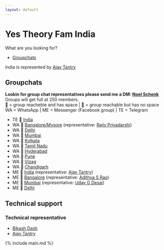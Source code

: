 ```yaml
---
layout: default
---
```

# Yes Theory Fam India  
What are you looking for?
* [Groupchats](#groupchats)

India is represented by [Ajay Tantry](https://www.facebook.com/ajay.tantry)

## Groupchats  
**Lookin for group chat representatives please send me a DM: [Noel Schenk](https://www.facebook.com/noel.elias.schenk)**  
Groups will get full at 250 members.  
💚 = group reacheble and has space | 💛 = group reachable but has no space  
WA = WhatsApp | ME = Messenger (Facebook group) | TE = Telegram
* TE 💚 [India](https://t.me/joinchat/MU9y4xPqL7rnULJxxx8a0Q)
* WA 💚 [Bangalore/Mysore](https://chat.whatsapp.com/K35RTnq9cxTCluSETqiEzZ) (representative: [Rajiv Priyadarshi](https://www.facebook.com/rajivpriyadarshi))
* WA 💚 [Delhi](https://chat.whatsapp.com/LyNCr1GkppR9qJ1X7tknHu)
* WA 💚 [Mumbai](https://chat.whatsapp.com/IUGk6sLEBtTFgOk5g8jEKi?fbclid=IwAR05ZlYeIcRod-lL4zN3_6XnhhfnAkokcpBNGuxLNRJpwbEuG0VB6KLkA04)
* WA 💚 [Kolkata](https://chat.whatsapp.com/KnIHcCBy92PAgIBKYJyrnt)
* WA 💚 [Tamil Nadu](https://chat.whatsapp.com/GtixqBpBNQ6GewVxFlhCHI)
* WA 💚 [Hyderabad](https://chat.whatsapp.com/LeTVbbfXiC8ENaQjslpgiu)
* WA 💚 [Pune](https://chat.whatsapp.com/HXhRe6kqZLvKlkt1gHmLax)
* WA 💚 [Vizag](https://chat.whatsapp.com/B6emIpTFApXCpjIxxvG3Jn)
* WA 💚 [Chandigarh](https://chat.whatsapp.com/LJvIe1qUhGnD7g7Sq35spu)
* ME 💚 [India](https://m.me/join/AbYQ3LU2_niAZPpC) (representative: [Ajay Tantry](https://www.facebook.com/ajay.tantry))
* ME 💚 [Bangalore](https://m.me/join/AbYadmRTvjsqlHId) (representative: [Adithya S Rao](https://www.facebook.com/profile.php?id=100004124409756))
* ME 💚 [Mumbai](https://m.me/join/AbYRahr78yleYBdR) (representative: [Uday G Desai](https://www.facebook.com/uday.desai.585))
* ME 💚 [Delhi](https://chat.whatsapp.com/LyNCr1GkppR9qJ1X7tknHu)

## Technical support  
### Technical representative
* [Bikash Dash](https://www.facebook.com/beeeku)
* [Ajay Tantry](https://www.facebook.com/ajay.tantry)  

{% include main.md %}